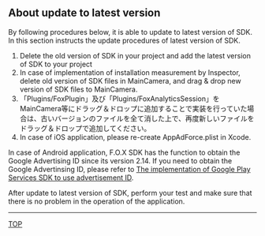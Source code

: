 ## About update to latest version

By following procedures below, it is able to update to latest version of SDK.
In this section instructs the update procedures of latest version of SDK.

1. Delete the old version of SDK in your project and add the latest version of SDK to your project
2. In case of implementation of installation measurement by Inspector, delete old version of SDK files in MainCamera, and drag & drop new version of SDK files to MainCamera.
3. 「Plugins/FoxPlugin」及び「Plugins/FoxAnalyticsSession」をMainCamera等にドラッグ＆ドロップに追加することで実装を行っていた場合は、古いバージョンのファイルを全て消した上で、再度新しいファイルをドラッグ＆ドロップで追加してください。
4. In case of iOS application, please re-create AppAdForce.plist in Xcode.


In case of Android application, F.O.X SDK has the function to obtain the Google Advertising ID since its version 2.14.
If you need to obtain the Google Advertinsing ID, please refer to [The implementation of Google Play Services SDK to use advertisement ID](/lang/en/doc/integration/android/google_play_services/README.md).

After update to latest version of SDK, perform your test and make sure that there is no problem in the operation of the application.


---
[TOP](/lang/en/README.md)
